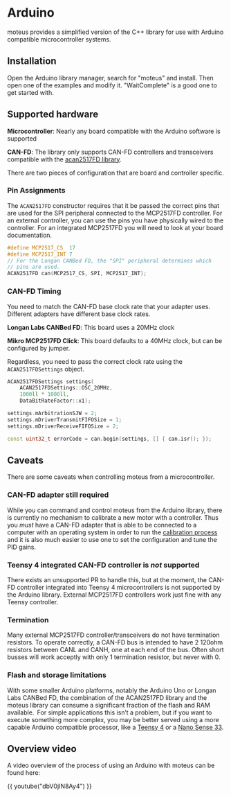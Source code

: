 # Arduino

moteus provides a simplified version of the C++ library for use with Arduino compatible microcontroller systems.

## Installation

Open the Arduino library manager, search for "moteus" and install.  Then open one of the examples and modify it.  "WaitComplete" is a good one to get started with.

## Supported hardware ##

**Microcontroller**: Nearly any board compatible with the Arduino software is supported

**CAN-FD**: The library only supports CAN-FD controllers and transceivers compatible with the [acan2517FD library](https://github.com/pierremolinaro/acan2517fd).

There are two pieces of configuration that are board and controller specific.

### Pin Assignments ###

The `ACAN2517FD` constructor requires that it be passed the correct pins that are used for the SPI peripheral connected to the MCP2517FD controller.  For an external controller, you can use the pins you have physically wired to the controller.  For an integrated MCP2517FD you will need to look at your board documentation.

```cpp
#define MCP2517_CS  17
#define MCP2517_INT 7
// For the Longan CANBed FD, the "SPI" peripheral determines which
// pins are used.
ACAN2517FD can(MCP2517_CS, SPI, MCP2517_INT);
```

### CAN-FD Timing ###

You need to match the CAN-FD base clock rate that your adapter uses.  Different adapters have different base clock rates.

**Longan Labs CANBed FD**: This board uses a 20MHz clock

**Mikro MCP2517FD Click**: This board defaults to a 40MHz clock, but can be configured by jumper.

Regardless, you need to pass the correct clock rate using the `ACAN2517FDSettings` object.

```cpp
ACAN2517FDSettings settings(
    ACAN2517FDSettings::OSC_20MHz,
    1000ll * 1000ll,
    DataBitRateFactor::x1);

settings.mArbitrationSJW = 2;
settings.mDriverTransmitFIFOSize = 1;
settings.mDriverReceiveFIFOSize = 2;

const uint32_t errorCode = can.begin(settings, [] { can.isr(); });
```

## Caveats

There are some caveats when controlling moteus from a microcontroller.

### CAN-FD adapter still required

While you can command and control moteus from the Arduino library, there is currently no mechanism to calibrate a new motor with a controller.  Thus you *must* have a CAN-FD adapter that is able to be connected to a computer with an operating system in order to run the [calibration process](../guides/calibration.md) and it is also much easier to use one to set the configuration and tune the PID gains.

### Teensy 4 integrated CAN-FD controller is *not* supported

There exists an unsupported PR to handle this, but at the moment, the CAN-FD controller integrated into Teensy 4 microcontrollers is not supported by the Arduino library.  External MCP2517FD controllers work just fine with any Teensy controller.

### Termination

Many external MCP2517FD controller/transceivers do not have termination resistors.  To operate correctly, a CAN-FD bus is intended to have 2 120ohm resistors between CANL and CANH, one at each end of the bus.  Often short busses will work acceptly with only 1 termination resistor, but never with 0.

### Flash and storage limitations

With some smaller Arduino platforms, notably the Arduino Uno or Longan Labs CANBed FD, the combination of the ACAN2517FD library and the moteus library can consume a significant fraction of the flash and RAM available. For simple applications this isn’t a problem, but if you want to execute something more complex, you may be better served using a more capable Arduino compatible processor, like a [Teensy 4](https://www.pjrc.com/store/teensy41.html) or a [Nano Sense 33](https://store-usa.arduino.cc/products/nano-33-ble-sense-rev2).

## Overview video

A video overview of the process of using an Arduino with moteus can be found here:

{{ youtube("dbV0jIN8Ay4") }}
